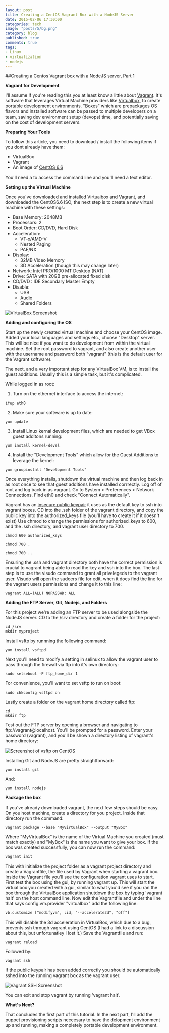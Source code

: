 ```yaml
---
layout: post
title: Creating a CentOS Vagrant Box with a NodeJS Server
date: 2015-02-06 17:30:00
categories: tech
image: "posts/5/bg.png"
category: blog
published: true
comments: true
tags:
- Linux
- virtualization
- nodejs
---
```


##Creating a Centos Vagrant box with a NodeJS server, Part 1


**Vagrant for Development**

I'll assume if you're reading this you at least know a little about [Vagrant](http://vagrantup.com "Vagrant VM").
It's software that leverages Virtual Machine providers like [Virtualbox](http://www.virtualbox.org "Virtualbox Virtualization Software"),
to create portable development environments.
"Boxes" which are prepackages OS flavors and installed software can be passed to multiple developers on a team,
saving dev environment setup (devops) time, and potentially saving on the cost of development servers.


**Preparing Your Tools**

To follow this article, you need to download / install the following items if you dont already have them:

* VirtualBox
* Vagrant
* An image of [CentOS 6.6](http://isoredirect.centos.org/centos/6/isos/x86_64/ "CentOS 6.6")

You'll need a to access the command line and you'll need a text editor.


**Setting up the Virtual Machine**

Once you've downloaded and installed Virtualbox and Vagrant, and downloaded the CentOS6.6 ISO,
the next step is to create a new virtual machine with these settings:

* Base Memory: 2048MB
* Processors: 2
* Boot Order: CD/DVD, Hard Disk
* Acceleration:
	* VT-x/AMD-V
	* Nested Paging
	* PAE/NX
* Display:
	* 32MB Video Memory
	* 3D Acceleration (though this may change later)
* Network: Intel PRO/1000 MT Desktop (NAT)
* Drive: SATA with 20GB pre-allocated fixed disk
* CD/DVD : IDE Secondary Master Empty
* Disable:
	* USB
	* Audio
	* Shared Folders

![VirtualBox Screenshot](/img/posts/5/1.png "VirtualBox Vagrant settings")


**Adding and configuring the OS**

Start up the newly created virtual machine and choose your CentOS image.
Added your local languages and settings etc., choose "Desktop" server.
This will be nice if you want to do development from within the virtual machine.
Set the root password to vagrant,
and also create another user with the username and password both "vagrant" (this is the default user for the Vagrant software).

The next, and a very important step for any VirtualBox VM, is to install the guest additions.
Usually this is a simple task, but it's complicated.

While logged in as root:


1. Turn on the ethernet interface to access the internet:
```
ifup eth0
```

2. Make sure your software is up to date:
```
yum update
```

3. Install Linux kernal development files, which are needed to get VBox guest additons running:
```
yum install kernel-devel
```

4. Install the "Development Tools" which allow for the Guest Additions to leverage the kernel:
```
yum groupinstall "Development Tools"
```

Once everything installs,
shutdown the virtual machine and then log back in as root once to see that guest additions have installed corrrectly.
Log off of root and log back in as vagrant.
Go to System > Preferences > Network Connections.
Find eth0 and check "Connect Automatically".

Vagrant has an [insecure public keypair](https://raw.githubusercontent.com/mitchellh/vagrant/master/keys/vagrant.pub "Vagrant Public Keypair") it uses as the default key to ssh into vagrant boxes.
CD into the .ssh folder of the vagrant directory,
and copy the public key into the authorized_keys file (you'll have to create it if it doesn't exist)
Use chmod to change the permissions for authorized_keys to 600, and the .ssh directory, and vagrant user directory to 700.

```
chmod 600 authorized_keys

chmod 700 .

chmod 700 ..
```

Ensuring the .ssh and vagrant directory both have the correct permission is crucial to vagrant being able to read the key and ssh into the box.
The last step is to use the visudo command to grant all privelegeds to the vagrant user.
Visudo will open the sudoers file for edit,
when it does find the line for the vagrant users permissions and change it to this line:



```
vagrant ALL=(ALL) NOPASSWD: ALL

```


**Adding the FTP Server, Git, Nodejs, and Folders**


For this project we're adding an FTP server to be used alongside the NodeJS server.
CD to the /srv directory and create a folder for the project:
```
cd /srv
mkdir myproject
```

Install vsftp by runnning the following command:
```
yum install vsftpd
```

Next you'll need to modify a setting in selinux to allow the vagrant user to pass through the firewall via ftp into it's own directory:
```
sudo setsebool -P ftp_home_dir 1
```

For convenience, you'll want to set vsftp to run on boot:
```
sudo chkconfig vsftpd on
```

Lastly create a folder on the vagrant home directory called ftp:
```
cd
mkdir ftp
```

Test out the FTP server by opening a browser and navigating to ftp://vagrant@localhost.
You'll be prompted for a password.
Enter your password (vagrant),
and you'll be shown a directory listing of vagrant's home directory:

![Screenshot of vsftp on CentOS](/img/posts/5/2.png "vsftp running on CentOS")

Installing Git and NodeJS are pretty straightforward:
```
yum install git
```

And:


```
yum install nodejs
```

**Package the box**

If you've already downloaded vagrant, the next few steps should be easy.
On you host machine, create a directory for you project.
Inside that directory run the command:
```
vagrant package --base "MyVirtualBox" --output "MyBox"
```

Where "MyVirtualBox" is the name of the Virtual Machine you created (must match exactly) and "MyBox" is the name you want to give your box.
If the box was created successfully, you can now run the command:

```
vagrant init
```

This with initialize the project folder as a vagrant project directory and create a Vagrantfile,
the file used by Vagrant when starting a vagrant box.
Inside the Vagrant file you'll see the configuration vagrant uses to start.
First test the box using the gui, by running vagrant up.
This will start the virtual box you created with a gui, similar to what you'd see if you ran the box through the VirtualBox application
shutdown the box by typing 'vagrant halt' on the host command line.
Now edit the Vagrantfile and under the line that says config.vm.provider "virtualbox" add the following line:

```
vb.customize ["modifyvm", :id, "--accelerate3d", "off"]
```

This will disable the 3d acceleration in VirtualBox, which due to a bug,
prevents ssh through vagrant using CentOS (I had a link to a discussion about this, but unfortunatley I lost it.)
Save the Vagrantfile and run:
```
vagrant reload
```

Followed by:
```
vagrant ssh
```

If the public keypair has been added correctly you should be automatically sshed into the running vagrant box as the vagrant user.

![Vagrant SSH Screenshot](/img/posts/5/3.png "Vagrant SSH")

You can exit and stop vagrant by running 'vagrant halt'.


**What's Next?**


That concludes the first part of this tutorial.
In the next part, I'll add the puppet provisioning scripts neccesary to have the delopment environment up and running,
making a completely portable development environment.
